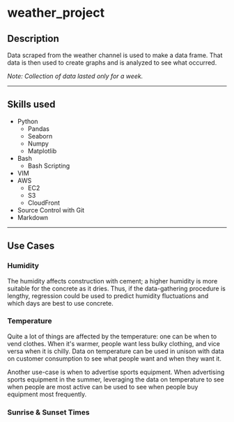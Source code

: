 # weather_project

## Description
Data scraped from the weather channel is used to make a data frame. That data is then used to create graphs and is analyzed to see what occurred.

*Note: Collection of data lasted only for a week.*

-------------------------------------------

## Skills used
* Python
  - Pandas
  - Seaborn
  - Numpy
  - Matplotlib
* Bash
  - Bash Scripting
* VIM
* AWS
  - EC2
  - S3
  - CloudFront
* Source Control with Git
* Markdown

-------------------------------------------

## Use Cases
### Humidity
The humidity affects construction with cement; a higher humidity is more suitable for the concrete as it dries. Thus, if the data-gathering procedure is lengthy, regression could be used to predict humidity fluctuations and which days are best to use concrete.

### Temperature
Quite a lot of things are affected by the temperature: one can be when to vend clothes. When it's warmer, people want less bulky clothing, and vice versa when it is chilly. Data on temperature can be used in unison with data on customer consumption to see what people want and when they want it.

Another use-case is when to advertise sports equipment. When advertising sports equipment in the summer, leveraging the data on temperature to see when people are most active can be used to see when people buy equipment most frequently.

### Sunrise & Sunset Times
